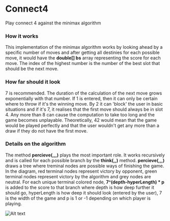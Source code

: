 # Connect4
Play connect 4 against the minimax algorithm

### How it works ###
This implementation of the minimax algorithm works by looking ahead by a specific number of moves and after getting all destinies for each possible move, it would have the **double[] bs** array representing the score for each move. The index of the highest number is the number of the best slot that should be the next move.

### How far should it look ##
7 is recommended. The duration of the calculation of the next move grows exponentially with that number. If 1 is entered, then it can only be certain where to throw if it's the winning move. By 2 it can 'block' the user in basic situations and if it's 7, it realises that the first move should always be in slot 4. Any more than 8 can cause the computation to take too long and the game becomes unplayable. Theoretically, 42 would mean that the game would be played perfectly and that the user wouldn't get any more than a draw if they do not have the first move.

### Details on the algorithm ###
The method **percieve(,,,)** plays the most important role. It works recursively and is called for each possible branch by the **think(,,)** method. **percieve(,,,)** draws a tree where treminal nodes are possible ways of finishing the game. In the diagram, red terminal nodes represent victory by opponent, green terminal nodes represent victory by the algorithm and grey nodes are neutral. For each unique terminal colored node, **7^(depth-hyperLength) * p** is added to the score to that branch where depth is how deep further it should go, hyperLength is how deep it should look (entered by the user), 7 is the width of the game and p is 1 or -1 depending on which player is playing.

![Alt text](/relative/path/to/img.jpg?raw=true "Optional Title")

